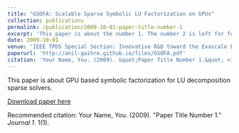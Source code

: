 ```yaml
---
title: "GSOFA: Scalable Sparse Symbolic LU Factorization on GPUs"
collection: publications
permalink: /publication/2009-10-01-paper-title-number-1
excerpt: 'This paper is about the number 1. The number 2 is left for future work.'
date: 2009-10-01
venue: 'IEEE TPDS Special Section: Innovative R&D toward the Exascale Era'
paperurl: 'http://anil-gaihre.github.io/files/GSOFA.pdf'
citation: 'Your Name, You. (2009). &quot;Paper Title Number 1.&quot; <i>Journal 1</i>. 1(1).'
---
```

This paper is about GPU based symbolic factorization for LU decomposition sparse solvers.

[Download paper here](http://anil-gaihre.github.io/files/GSOFA.pdf)

Recommended citation: Your Name, You. (2009). "Paper Title Number 1." <i>Journal 1</i>. 1(1).
